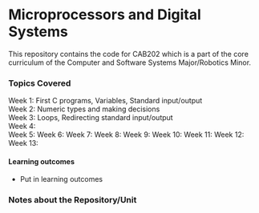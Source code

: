 # Microprocessors and Digital Systems
This repository contains the code for CAB202 which is a part of the core curriculum of the Computer and Software Systems Major/Robotics Minor. 

### Topics Covered 
Week 1: First C programs, Variables, Standard input/output  
Week 2: Numeric types and making decisions  
Week 3: Loops, Redirecting standard input/output  
Week 4:  
Week 5:
Week 6: 
Week 7:
Week 8:
Week 9:
Week 10:
Week 11:
Week 12:
Week 13:

#### Learning outcomes
-   Put in learning outcomes


### Notes about the Repository/Unit

